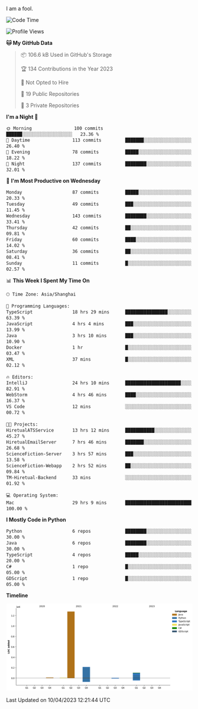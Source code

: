 I am a fool.

<!--START_SECTION:waka-->
![Code Time](http://img.shields.io/badge/Code%20Time-283%20hrs%2055%20mins-blue)

![Profile Views](http://img.shields.io/badge/Profile%20Views-3-blue)

**🐱 My GitHub Data** 

> 📦 106.6 kB Used in GitHub's Storage 
 > 
> 🏆 134 Contributions in the Year 2023
 > 
> 🚫 Not Opted to Hire
 > 
> 📜 19 Public Repositories 
 > 
> 🔑 3 Private Repositories 
 > 
**I'm a Night 🦉** 

```text
🌞 Morning                100 commits         ██████░░░░░░░░░░░░░░░░░░░   23.36 % 
🌆 Daytime                113 commits         ███████░░░░░░░░░░░░░░░░░░   26.40 % 
🌃 Evening                78 commits          █████░░░░░░░░░░░░░░░░░░░░   18.22 % 
🌙 Night                  137 commits         ████████░░░░░░░░░░░░░░░░░   32.01 % 
```
📅 **I'm Most Productive on Wednesday** 

```text
Monday                   87 commits          █████░░░░░░░░░░░░░░░░░░░░   20.33 % 
Tuesday                  49 commits          ███░░░░░░░░░░░░░░░░░░░░░░   11.45 % 
Wednesday                143 commits         ████████░░░░░░░░░░░░░░░░░   33.41 % 
Thursday                 42 commits          ██░░░░░░░░░░░░░░░░░░░░░░░   09.81 % 
Friday                   60 commits          ████░░░░░░░░░░░░░░░░░░░░░   14.02 % 
Saturday                 36 commits          ██░░░░░░░░░░░░░░░░░░░░░░░   08.41 % 
Sunday                   11 commits          █░░░░░░░░░░░░░░░░░░░░░░░░   02.57 % 
```


📊 **This Week I Spent My Time On** 

```text
🕑︎ Time Zone: Asia/Shanghai

💬 Programming Languages: 
TypeScript               18 hrs 29 mins      ████████████████░░░░░░░░░   63.39 % 
JavaScript               4 hrs 4 mins        ███░░░░░░░░░░░░░░░░░░░░░░   13.99 % 
Java                     3 hrs 10 mins       ███░░░░░░░░░░░░░░░░░░░░░░   10.90 % 
Docker                   1 hr                █░░░░░░░░░░░░░░░░░░░░░░░░   03.47 % 
XML                      37 mins             █░░░░░░░░░░░░░░░░░░░░░░░░   02.12 % 

🔥 Editors: 
IntelliJ                 24 hrs 10 mins      █████████████████████░░░░   82.91 % 
WebStorm                 4 hrs 46 mins       ████░░░░░░░░░░░░░░░░░░░░░   16.37 % 
VS Code                  12 mins             ░░░░░░░░░░░░░░░░░░░░░░░░░   00.72 % 

🐱‍💻 Projects: 
HiretualATSService       13 hrs 12 mins      ███████████░░░░░░░░░░░░░░   45.27 % 
HiretualEmailServer      7 hrs 46 mins       ███████░░░░░░░░░░░░░░░░░░   26.68 % 
ScienceFiction-Server    3 hrs 57 mins       ███░░░░░░░░░░░░░░░░░░░░░░   13.58 % 
ScienceFiction-Webapp    2 hrs 52 mins       ██░░░░░░░░░░░░░░░░░░░░░░░   09.84 % 
TM-Hiretual-Backend      33 mins             ░░░░░░░░░░░░░░░░░░░░░░░░░   01.92 % 

💻 Operating System: 
Mac                      29 hrs 9 mins       █████████████████████████   100.00 % 
```

**I Mostly Code in Python** 

```text
Python                   6 repos             ████████░░░░░░░░░░░░░░░░░   30.00 % 
Java                     6 repos             ████████░░░░░░░░░░░░░░░░░   30.00 % 
TypeScript               4 repos             █████░░░░░░░░░░░░░░░░░░░░   20.00 % 
C#                       1 repo              █░░░░░░░░░░░░░░░░░░░░░░░░   05.00 % 
GDScript                 1 repo              █░░░░░░░░░░░░░░░░░░░░░░░░   05.00 % 
```



**Timeline**

![Lines of Code chart](https://raw.githubusercontent.com/VeejaLiu/VeejaLiu/master/assets/bar_graph.png)


 Last Updated on 10/04/2023 12:21:44 UTC
<!--END_SECTION:waka-->
